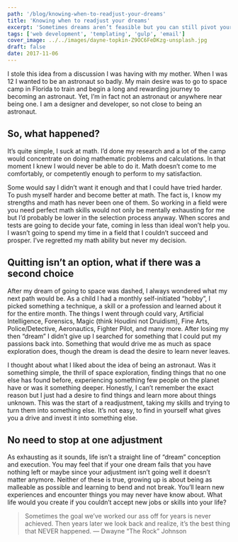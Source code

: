 ```yaml
---
path: '/blog/knowing-when-to-readjust-your-dreams'
title: 'Knowing when to readjust your dreams'
excerpt: 'Sometimes dreams aren’t feasible but you can still pivot your desires into a new passion.'
tags: ['web development', 'templating', 'gulp', 'email']
cover_image: ../../images/dayne-topkin-Z9OC6FeDKzg-unsplash.jpg
draft: false
date: 2017-11-06
---
```


I stole this idea from a discussion I was having with my mother. When I was 12 I wanted to be an astronaut so badly. My main desire was to go to space camp in Florida to train and begin a long and rewarding journey to becoming an astronaut. Yet, I’m in fact not an astronaut or anywhere near being one. I am a designer and developer, so not close to being an astronaut.

## So, what happened?

It’s quite simple, I suck at math. I’d done my research and a lot of the camp would concentrate on doing mathematic problems and calculations. In that moment I knew I would never be able to do it. Math doesn’t come to me comfortably, or competently enough to perform to my satisfaction.

Some would say I didn’t want it enough and that I could have tried harder. To push myself harder and become better at math. The fact is, I know my strengths and math has never been one of them. So working in a field were you need perfect math skills would not only be mentally exhausting for me but I’d probably be lower in the selection process anyway. When scores and tests are going to decide your fate, coming in less than ideal won’t help you. I wasn’t going to spend my time in a field that I couldn’t succeed and prosper. I’ve regretted my math ability but never my decision.

## Quitting isn’t an option, what if there was a second choice

After my dream of going to space was dashed, I always wondered what my next path would be. As a child I had a monthly self-initiated “hobby”, I picked something a technique, a skill or a profession and learned about it for the entire month. The things I went through could vary, Artificial Intelligence, Forensics, Magic (think Houdini not Druidism), Fine Arts, Police/Detective, Aeronautics, Fighter Pilot, and many more. After losing my then “dream” I didn’t give up I searched for something that I could put my passions back into. Something that would drive me as much as space exploration does, though the dream is dead the desire to learn never leaves.

I thought about what I liked about the idea of being an astronaut. Was it something simple, the thrill of space exploration, finding things that no one else has found before, experiencing something few people on the planet have or was it something deeper. Honestly, I can’t remember the exact reason but I just had a desire to find things and learn more about things unknown. This was the start of a readjustment, taking my skills and trying to turn them into something else. It’s not easy, to find in yourself what gives you a drive and invest it into something else.

## No need to stop at one adjustment

As exhausting as it sounds, life isn’t a straight line of “dream” conception and execution. You may feel that if your one dream fails that you have nothing left or maybe since your adjustment isn’t going well it doesn’t matter anymore. Neither of these is true, growing up is about being as malleable as possible and learning to bend and not break. You’ll learn new experiences and encounter things you may never have know about. What life would you create if you couldn’t accept new jobs or skills into your life?

> Sometimes the goal we’ve worked our ass off for years is never achieved. Then years later we look back and realize, it’s the best thing that NEVER happened. — Dwayne “The Rock” Johnson